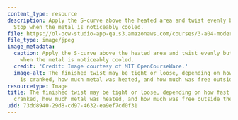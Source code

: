 ```yaml
---
content_type: resource
description: Apply the S-curve above the heated area and twist evenly but quickly.
  Stop when the metal is noticeably cooled.
file: https://ol-ocw-studio-app-qa.s3.amazonaws.com/courses/3-a04-modern-blacksmithing-and-physical-metallurgy-fall-2008/73dd894029d8cd974632ea9ef7cd0f31_040.jpg
file_type: image/jpeg
image_metadata:
  caption: Apply the S-curve above the heated area and twist evenly but quickly. Stop
    when the metal is noticeably cooled.
  credit: 'Credit: Image courtesy of MIT OpenCourseWare.'
  image-alt: The finished twist may be tight or loose, depending on how fast the curve
    is cranked, how much metal was heated, and how much was free outside the clamp.
resourcetype: Image
title: The finished twist may be tight or loose, depending on how fast the curve is
  cranked, how much metal was heated, and how much was free outside the clamp
uid: 73dd8940-29d8-cd97-4632-ea9ef7cd0f31
---
```

